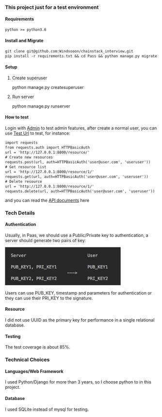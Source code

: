 ### This project just for a test environment

#### Requirements
    python >= python3.6

#### Install and Migrate

    git clone git@github.com:Windsooon/chainstack_interview.git
    pip install -r requirements.txt && cd Pass && python manage.py migrate

#### Setup

1. Create superuser

    python manage.py createsuperuser

2. Run server

    python manage.py runserver

#### How to test
Login with [Admin](http://127.0.0.1:8000/admin/) to test admin features, after create a normal user, you can use [Test Url](http://127.0.0.1:8000/) to test, for instance:

    import requests
    from requests.auth import HTTPBasicAuth
    url = 'http://127.0.0.1:8000/resource/'
    # Create new resources
    requests.post(url, auth=HTTPBasicAuth('user@user.com', 'useruser'))
    # Get resource list
    url = 'http://127.0.0.1:8000/resource/1/'
    requests.get(url, auth=HTTPBasicAuth('user@user.com', 'useruser'))
    # Delete resource
    url = 'http://127.0.0.1:8000/resource/1/'
    requests.delete(url, auth=HTTPBasicAuth('user@user.com', 'useruser'))

and you can read the [API documents](http://127.0.0.1:8000/docs/) here

### Tech Details
#### Authentication
Usually, in Paas, we should use a Public/Private key to authentication, a server should generate two pairs of key:

![pub_key](https://raw.githubusercontent.com/Windsooon/chainstack_interview/master/pub_key.png)

Users can use PUB\_KEY, timestamp and parameters for authentication or they can use their PRI\_KEY to the signature.

#### Resource
I did not use UUID as the primary key for performance in a single relational database.

#### Testing
The test coverage is about 85%.

### Technical Choices
#### Languages/Web Framework
I used Python/Django for more than 3 years, so I choose python to in this project.

#### Database
I used SQLite instead of mysql for testing.
